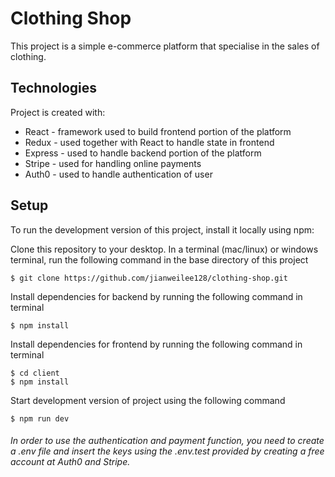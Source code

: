 # Clothing Shop

This project is a simple e-commerce platform that specialise in the sales of clothing.

## Technologies

Project is created with:

- React - framework used to build frontend portion of the platform
- Redux - used together with React to handle state in frontend
- Express - used to handle backend portion of the platform
- Stripe - used for handling online payments
- Auth0 - used to handle authentication of user

## Setup

To run the development version of this project, install it locally using npm:

Clone this repository to your desktop. In a terminal (mac/linux) or windows terminal, run the following command in the base directory of this project

```
$ git clone https://github.com/jianweilee128/clothing-shop.git
```

Install dependencies for backend by running the following command in terminal

```
$ npm install
```

Install dependencies for frontend by running the following command in terminal

```
$ cd client
$ npm install
```

Start development version of project using the following command

```
$ npm run dev
```

###### In order to use the authentication and payment function, you need to create a .env file and insert the keys using the .env.test provided by creating a free account at Auth0 and Stripe.
